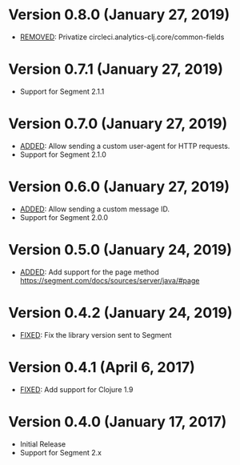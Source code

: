 Version 0.8.0 (January 27, 2019)
================================

* [REMOVED](https://github.com/circleci/analytics-clj/pull/10): Privatize circleci.analytics-clj.core/common-fields

Version 0.7.1 (January 27, 2019)
================================

* Support for Segment 2.1.1

Version 0.7.0 (January 27, 2019)
================================

* [ADDED](https://github.com/circleci/analytics-clj/pull/8): Allow sending a custom user-agent for HTTP requests.
* Support for Segment 2.1.0

Version 0.6.0 (January 27, 2019)
================================

* [ADDED](https://github.com/circleci/analytics-clj/pull/4): Allow sending a custom message ID.
* Support for Segment 2.0.0

Version 0.5.0 (January 24, 2019)
================================

* [ADDED](https://github.com/circleci/analytics-clj/pull/7): Add support for the page method https://segment.com/docs/sources/server/java/#page

Version 0.4.2 (January 24, 2019)
================================

* [FIXED](https://github.com/circleci/analytics-clj/pull/6): Fix the library version sent to Segment

Version 0.4.1 (April 6, 2017)
=============================

* [FIXED](https://github.com/circleci/analytics-clj/pull/2): Add support for Clojure 1.9

Version 0.4.0 (January 17, 2017)
================================

* Initial Release
* Support for Segment 2.x
